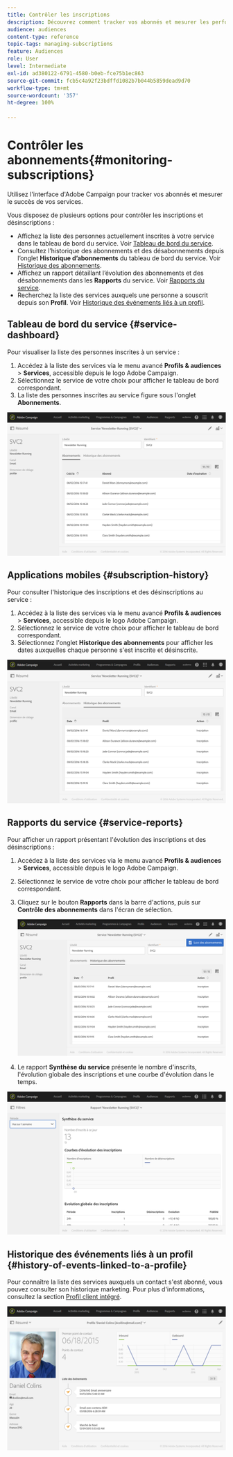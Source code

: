 ```yaml
---
title: Contrôler les inscriptions
description: Découvrez comment tracker vos abonnés et mesurer les performances de vos services à l'aide des tableaux de bord et des rapports.
audience: audiences
content-type: reference
topic-tags: managing-subscriptions
feature: Audiences
role: User
level: Intermediate
exl-id: ad380122-6791-4580-b0eb-fce75b1ec863
source-git-commit: fcb5c4a92f23bdffd1082b7b044b5859dead9d70
workflow-type: tm+mt
source-wordcount: '357'
ht-degree: 100%

---
```


# Contrôler les abonnements{#monitoring-subscriptions}

Utilisez l&#39;interface d&#39;Adobe Campaign pour tracker vos abonnés et mesurer le succès de vos services.

Vous disposez de plusieurs options pour contrôler les inscriptions et désinscriptions :

* Affichez la liste des personnes actuellement inscrites à votre service dans le tableau de bord du service. Voir [Tableau de bord du service](#service-dashboard).
* Consultez l’historique des abonnements et des désabonnements depuis l’onglet **Historique d’abonnements** du tableau de bord du service. Voir [Historique des abonnements](#subscription-history).
* Affichez un rapport détaillant l’évolution des abonnements et des désabonnements dans les **Rapports** du service. Voir [Rapports du service](#service-reports).
* Recherchez la liste des services auxquels une personne a souscrit depuis son **Profil**. Voir [Historique des événements liés à un profil](#history-of-events-linked-to-a-profile).

## Tableau de bord du service    {#service-dashboard}

Pour visualiser la liste des personnes inscrites à un service :

1. Accédez à la liste des services via le menu avancé **Profils &amp; audiences** > **Services**, accessible depuis le logo Adobe Campaign.
1. Sélectionnez le service de votre choix pour afficher le tableau de bord correspondant.
1. La liste des personnes inscrites au service figure sous l&#39;onglet **Abonnements**.

![](assets/lp_monitoring_subscriptions_1.png)

## Applications mobiles    {#subscription-history}

Pour consulter l&#39;historique des inscriptions et des désinscriptions au service :

1. Accédez à la liste des services via le menu avancé **Profils &amp; audiences** > **Services**, accessible depuis le logo Adobe Campaign.
1. Sélectionnez le service de votre choix pour afficher le tableau de bord correspondant.
1. Sélectionnez l&#39;onglet **Historique des abonnements** pour afficher les dates auxquelles chaque personne s&#39;est inscrite et désinscrite.

![](assets/lp_monitoring_subscriptions_2.png)

## Rapports du service    {#service-reports}

Pour afficher un rapport présentant l&#39;évolution des inscriptions et des désinscriptions :

1. Accédez à la liste des services via le menu avancé **Profils &amp; audiences** > **Services**, accessible depuis le logo Adobe Campaign.
1. Sélectionnez le service de votre choix pour afficher le tableau de bord correspondant.
1. Cliquez sur le bouton **Rapports** dans la barre d&#39;actions, puis sur **Contrôle des abonnements** dans l&#39;écran de sélection.

   ![](assets/lp_monitoring_subscriptions_3.png)

1. Le rapport **Synthèse du service** présente le nombre d&#39;inscrits, l&#39;évolution globale des inscriptions et une courbe d&#39;évolution dans le temps.

![](assets/lp_monitoring_subscriptions_4.png)

## Historique des événements liés à un profil    {#history-of-events-linked-to-a-profile}

Pour connaître la liste des services auxquels un contact s&#39;est abonné, vous pouvez consulter son historique marketing. Pour plus d&#39;informations, consultez la section [Profil client intégré](../../audiences/using/integrated-customer-profile.md).

![](assets/lp_monitoring_subscriptions_5.png)
